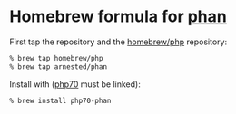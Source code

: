 # Homebrew formula for [phan](https://github.com/rlerdorf/phan)

First tap the repository and the
[homebrew/php](https://github.com/Homebrew/homebrew-php) repository:
```sh
% brew tap homebrew/php
% brew tap arnested/phan
```

Install with
([php70](https://github.com/Homebrew/homebrew-php/blob/master/Formula/php70.rb)
must be linked):
```sh
% brew install php70-phan
```
